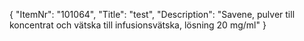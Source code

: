 {
  "ItemNr": "101064",
  "Title": "test",
  "Description": "Savene, pulver till koncentrat och vätska till infusionsvätska, lösning 20 mg/ml"
}